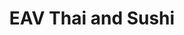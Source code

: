 ---
layout: place
title: "EAV Thai and Sushi"
permalink: /georgia/atlanta/eav-thai-and-sushi.html
stateAbbr: GA
stateName: Georgia
cityName: Atlanta
place_id: ChIJ0dFAn1sB9YgRep7HiJOdbA8
photos:
  - name: >-
      places/ChIJ0dFAn1sB9YgRep7HiJOdbA8/photos/AeeoHcLEXAmFfFEC0jh-QD9jV7U6i8M-wvKyuaLaclXVnvIhZoT7MlCq-magt6YWky2wIUXyY5Xiqwo8tiNuIJEcuMZAS4N_06_oz1sQG1BK9RS-On1YeExhJuEy-_lnL1zzkY6ZvYxb1XGFLuvAe-a9B0ZMpYaHdrKBKfmjn4KSOUK18-diwHbo9JhBHoWGcWfyezpWj9OTVclwI8rrhvcM-w2ZEZCCkbEoNfwP8yqhn9dffCV-CGeoHSWq_1iDHo_gr0ZwNKPdNOPB_A8dkq44sEXMFF2j9yzP7jEaHbkof_Pfiv5h1zs4DP7DDpJS0OiKsG5YMJEVNJeWuBfj3JJLOcGzOQD7iDXtCWXuLrb0CcMSDBJlpHVo0mRmwv76xr1PHG8gosgbhJwDip3TIjvFt4FnTv-6GnCsITw3gfjQVlj0Jd7Z
    widthPx: 4032
    heightPx: 2268
    authorAttributions:
      - displayName: Ramon Lorenzo (Keyser Sose)
        uri: https://maps.google.com/maps/contrib/116593820071592729068
        photoUri: >-
          https://lh3.googleusercontent.com/a-/ALV-UjVVdgq2irAh32ZNirhyle2d-PqD5p-8UURIwsv7DpWJn8TQcQEx=s100-p-k-no-mo
    flagContentUri: >-
      https://www.google.com/local/imagery/report/?cb_client=maps_api_places.places_api&image_key=!1e10!2sCIHM0ogKEICAgIDWwdDU2AE&hl=en-US
    googleMapsUri: >-
      https://www.google.com/maps/place//data=!3m4!1e2!3m2!1sCIHM0ogKEICAgIDWwdDU2AE!2e10!4m2!3m1!1s0x88f5015b9f40d1d1:0xf6c9d9388c79e7a
  - name: >-
      places/ChIJ0dFAn1sB9YgRep7HiJOdbA8/photos/AeeoHcLciVvfq9FaFXNPj677x6z11kVtp98EGpY5zGB5LGGIQ8lgc2MRbs7Dn_DsoNVDhvkj4diXF5W3sZkBr2EzQjIu93Z7tBPpj58WcQhsG_3ggZi4sU40lpKhDxBSlElkU5CRUT-eAmJBtfYKcSJLCjF7T58w2CLKez7AqdSspP9cb2WwRPzHVCE4G25kG2DdWaX1TO-U8qZv_mZWI4gt9v4zZwQawkGTtxN810rfWjsWMPuVgcxYnTxThch1MKMWr79x6rrY-h5W2aRnBROixk-TslGDo184CdaJ8rxrrXYwJv8eL81_GGKh4zK_5OyBnlEcXDSAVRPDU-s68-cmvGFw3PUU7EONguTaCVCrccDcSqG6Rm2bicLxLEdL5KQvUh91EKVDvmaeMe1ioPu-x-k7UwOJKCdOiMfXZLL58nO-hA
    widthPx: 4032
    heightPx: 1960
    authorAttributions:
      - displayName: Tameka G.
        uri: https://maps.google.com/maps/contrib/102820262711126846165
        photoUri: >-
          https://lh3.googleusercontent.com/a-/ALV-UjV9s5MH2GFi5IIm4nyIStNP-H9OV1xAvivhFPBMxGBHoCJBEejN=s100-p-k-no-mo
    flagContentUri: >-
      https://www.google.com/local/imagery/report/?cb_client=maps_api_places.places_api&image_key=!1e10!2sCIHM0ogKEICAgICUlrX8WA&hl=en-US
    googleMapsUri: >-
      https://www.google.com/maps/place//data=!3m4!1e2!3m2!1sCIHM0ogKEICAgICUlrX8WA!2e10!4m2!3m1!1s0x88f5015b9f40d1d1:0xf6c9d9388c79e7a
  - name: >-
      places/ChIJ0dFAn1sB9YgRep7HiJOdbA8/photos/AeeoHcIQKMUfJnzQVbLxR_Z-bk4srLtPOlheEkOsoihzpWTY1P38T3CrfPhecv7lh2U5gOk6ODNOJ37i9m45W1SB4h_usEc4A233qud4800qG_HR7CsaSA3uO4zK02GsYXQChtw--XqHVDM0_xWOm42Hfvia_YiPyPiA7M65fdB_Cnd8Oq7NmfjPTDWdmGicqZY8Ej4z4oLc81DsMkQKTgDXnpRv_L78sxbwJKKZdjXPdfJvYtkdZydKgCbTcCy6j_kaqk9YpDegQBk4idnLXc1pci56_xXnegSWpaGvAqEAAiNi_g
    widthPx: 1200
    heightPx: 802
    authorAttributions:
      - displayName: EAV Thai and Sushi
        uri: https://maps.google.com/maps/contrib/103499950861533448793
        photoUri: >-
          https://lh3.googleusercontent.com/a-/ALV-UjXPIlQmRSXbC4JDRlriLkd3vSsbCH_AJq-Pr_9o-LedmjQia5wV=s100-p-k-no-mo
    flagContentUri: >-
      https://www.google.com/local/imagery/report/?cb_client=maps_api_places.places_api&image_key=!1e10!2sAF1QipPaqkH5NFqSMOuAWcpQM5YzDkPZSq2oB-Miqh8U&hl=en-US
    googleMapsUri: >-
      https://www.google.com/maps/place//data=!3m4!1e2!3m2!1sAF1QipPaqkH5NFqSMOuAWcpQM5YzDkPZSq2oB-Miqh8U!2e10!4m2!3m1!1s0x88f5015b9f40d1d1:0xf6c9d9388c79e7a
  - name: >-
      places/ChIJ0dFAn1sB9YgRep7HiJOdbA8/photos/AeeoHcJ0BSKsATUFwebq6ZX7VgU7N-LABPjw8UVxl0VA4Fel-qP-1SWhRttHgxx4mE6ddecKv7Pu2F7NF-bbAr5ClbYv5FhgznNvFZvkGsxfOzEDIrNA5-RHGO57XbJtG-W4dKTJB-dFfNAGQeDLjc8hjRTMs0gxJ1IbIkONkR5MMYtZ07-ta0ABaAWiWvIT52MgFtDl3C1KZPzBiv7vvN66DceeCWwolXqZwLRmUV-W755N6DOxx7cJSA_iO8lYU_5MuPVX2j-4iJEF5G57Ywe4dBX9wx6SMP4rIGVT1ONbgOETFXQTWbrLG6T7TGeQNCiCW5OPoXdiU15bf6MT3asiHvXDgn39Ergve4VJrZxmGcKAHcWu0UXTopbM4_WVXPM2a1_cbHPCaepI5UT5Ql_WK6wMTUH3CPbuSwBLOiC2ioRMduw
    widthPx: 3024
    heightPx: 4032
    authorAttributions:
      - displayName: Sophia Arnold
        uri: https://maps.google.com/maps/contrib/111027042140198160920
        photoUri: >-
          https://lh3.googleusercontent.com/a-/ALV-UjXHkW17ysNxlJHK4Y52JIQ9z7gympbjkjq4E0u0YgexICVMc60E=s100-p-k-no-mo
    flagContentUri: >-
      https://www.google.com/local/imagery/report/?cb_client=maps_api_places.places_api&image_key=!1e10!2sCIHM0ogKEICAgMDgw67l0gE&hl=en-US
    googleMapsUri: >-
      https://www.google.com/maps/place//data=!3m4!1e2!3m2!1sCIHM0ogKEICAgMDgw67l0gE!2e10!4m2!3m1!1s0x88f5015b9f40d1d1:0xf6c9d9388c79e7a
  - name: >-
      places/ChIJ0dFAn1sB9YgRep7HiJOdbA8/photos/AeeoHcKMf7aNy9oZQhrMwkxv4R3k556zRH1zWKWhwefP0Y73w7sH2fXg_sADFtw0EoQwCxrwpvvSbwD9VigbHmYDTgRW3lZlLETtdImYPHUuKT-NLVx6RMjeFWtF9RyB049kCwsAzYnn8keqFdV5e0oS3NiAVluwjy_pA-iuw4qV-q4Zu84AWhyw8g2Nn5EoSNkeuJDf4E_RsJWK7Ud5nTZJtl-SeO_vHFht2Zre3-fYMFSWtz76z-asjEsoNBpm_89WtUlFnDmSUo1Q2eZa1HBAyKJVd6UuT94WnMzJXW6vEVUJaF2Lnvx3D4UFkDn8pQ3JKqBc3uHPMdvSTVvpxBMW5gpS_TJthHIHOvPS40Gm2Gr3kNATnCfvlvyEyf7R3twOQBIbdNv_rAPIfoC-5brMri14MKm0K7iU1gTrV5DDfE0
    widthPx: 3600
    heightPx: 4800
    authorAttributions:
      - displayName: DiamondKesawn Cooper
        uri: https://maps.google.com/maps/contrib/114398083247586797739
        photoUri: >-
          https://lh3.googleusercontent.com/a-/ALV-UjULtKK2XhW0cfrkh_ecFuwksuC-wKgvfdeQZa8llWojqdXs7361=s100-p-k-no-mo
    flagContentUri: >-
      https://www.google.com/local/imagery/report/?cb_client=maps_api_places.places_api&image_key=!1e10!2sCIHM0ogKEICAgID3-onfSQ&hl=en-US
    googleMapsUri: >-
      https://www.google.com/maps/place//data=!3m4!1e2!3m2!1sCIHM0ogKEICAgID3-onfSQ!2e10!4m2!3m1!1s0x88f5015b9f40d1d1:0xf6c9d9388c79e7a
  - name: >-
      places/ChIJ0dFAn1sB9YgRep7HiJOdbA8/photos/AeeoHcLfAe7eYCSwSCrOnohYkiezPTEHFVOyUZrrb4NoNjbeElilCe1BLt1W4u1pehcSNT9OFQWwjm8k2ul1qLfCbbgbgPHoQXZYNr1dKpV-OJ4dzIJZzH4YkpEjCcf0gN1nl0MEn6tSGw4Z6OK6SvCFCNMljzCgwLvfULHYBQebDprZJ7hUJSPPIJ35wSIkuhg1ZELsZlzGYAtEv_TECiIPTI7NFrh1sV_22vaFBjfm5LVlWL7Cu8-2AJRKiVOYDrRv5fKyAXR8gswQatmGXuvR1DmUp62Fl-szJT1a3tLpciP4zYrOuEuhIMQ-NAF2yL7MZrk2mdMWMWzAALwSUOAEJuUzcjk463ifwoy4rH-6eKabJHP7QIWSJZAuoLeX9TPJnL68ABCZgshFFtvWwKifxWHKOWuAuFLIJxFI9KI8HTw4Do-t
    widthPx: 3000
    heightPx: 4000
    authorAttributions:
      - displayName: Bmore Bunch
        uri: https://maps.google.com/maps/contrib/113893878159148591163
        photoUri: >-
          https://lh3.googleusercontent.com/a-/ALV-UjXrzy230pE0AHPorhaaY7q1uToolPJpk4PLDEAQIdVWopgNWsYy=s100-p-k-no-mo
    flagContentUri: >-
      https://www.google.com/local/imagery/report/?cb_client=maps_api_places.places_api&image_key=!1e10!2sCIHM0ogKEICAgIDT_cLlygE&hl=en-US
    googleMapsUri: >-
      https://www.google.com/maps/place//data=!3m4!1e2!3m2!1sCIHM0ogKEICAgIDT_cLlygE!2e10!4m2!3m1!1s0x88f5015b9f40d1d1:0xf6c9d9388c79e7a
  - name: >-
      places/ChIJ0dFAn1sB9YgRep7HiJOdbA8/photos/AeeoHcLpWpkG-0x-WIyVSglp5YsNRtgSgs049zPMZvHZMtuX2kLsS2r8qGTmRjKFwy5OBp_C8EnfLAiY2VHv2Gkvw6qASKMynWdLjfzgvYBCt1CS3FoMUIFeEUKBZ1SihskpjiXdtS9VB5BwHPR0EUITj0D5qAyJoIBI_G2vFvHFxxPnTZC8HCiLQkgIelmf--o_C3js_3pmonkXjxTaRWbBvz6NC3ATyRAZ28j0AT0q6z9VmYZeXMmFyP94LEndgXaxEPkOgLkV_oQSPS24ZeGWcW4R32CyIgkDAGba9ModdZAoWKeZPAD5RBix0jo_yknWoYf6H-b-Q-MpVhWhW8C2pfbXPy1yU0UEhh6oA-gBIQ1o_8KWTnqivGUMkawYCEbH1doWRd_DkAbZFyKFagdZsWz1jj3OxRR1mtFzkuxl03qqcvK1
    widthPx: 4032
    heightPx: 3024
    authorAttributions:
      - displayName: Emily & David Cutler
        uri: https://maps.google.com/maps/contrib/100137613797850175949
        photoUri: >-
          https://lh3.googleusercontent.com/a/ACg8ocJx6WJd0iLy5xkhxlCC1PmJ7eVnFoEgNCnDilomp-X8AaDnzQ=s100-p-k-no-mo
    flagContentUri: >-
      https://www.google.com/local/imagery/report/?cb_client=maps_api_places.places_api&image_key=!1e10!2sCIHM0ogKEICAgICE2Jf-5QE&hl=en-US
    googleMapsUri: >-
      https://www.google.com/maps/place//data=!3m4!1e2!3m2!1sCIHM0ogKEICAgICE2Jf-5QE!2e10!4m2!3m1!1s0x88f5015b9f40d1d1:0xf6c9d9388c79e7a
  - name: >-
      places/ChIJ0dFAn1sB9YgRep7HiJOdbA8/photos/AeeoHcIUTQEf2aANjeCDlx1542nZJkE7BbAfIJSpZG4wIKrhK2bl6rN5LOctq30SoSgLJFLCalvreu_BQCL_Z3Iw46IEd73KSWe1btp4OnGFL0gP_vj0DNqv9f3SaSbjwFHt3aUZyWSTbDZsP0YvzfO68o9jzQkZAC0Wvihj1iiAu4aFAagTlF9cr81QezbTjcrVhWU8MGBWCAgv8GT6Wf_jjlmAqQ-PEwIyPZ39jMwrrGAHnQEut2OqvrHLBBsI107-miJCC9JC6u8gXrdAG5feOJF6kiJwluHH7mNacH_SolcFgzDvmg0cwY_owoI0_rb83Hoy_3qfMx34TGY4DKm9CBpa2rBSZXXSA3wdcKN0gvWMH7DmooR2Ld9REUwyLleGOY7nWU6K7faH-QIW3T4yRRqz4fdfxROuDwtdh0bFWT5E2FLj
    widthPx: 3024
    heightPx: 4032
    authorAttributions:
      - displayName: Kae in da Ayye!
        uri: https://maps.google.com/maps/contrib/116544065874098827455
        photoUri: >-
          https://lh3.googleusercontent.com/a-/ALV-UjW4WwoTS02eMVD0e14g3PyupuB5jvyZherW1Wpl2w8XHWB7rcMbwg=s100-p-k-no-mo
    flagContentUri: >-
      https://www.google.com/local/imagery/report/?cb_client=maps_api_places.places_api&image_key=!1e10!2sCIHM0ogKEICAgICLy8zSpAE&hl=en-US
    googleMapsUri: >-
      https://www.google.com/maps/place//data=!3m4!1e2!3m2!1sCIHM0ogKEICAgICLy8zSpAE!2e10!4m2!3m1!1s0x88f5015b9f40d1d1:0xf6c9d9388c79e7a
  - name: >-
      places/ChIJ0dFAn1sB9YgRep7HiJOdbA8/photos/AeeoHcLo69mN9UsU9q1qFRVCiPwg4-njFaUKKsPY-dJKshE3UH_2aL-Vq3UxKlRqE4BQ5oqsTqcJ8ht5vejw__cjJEHLRwQWRLIWSMAGzBuPG_njxmuVeE_JYVEq0nVLia1qm3G-CPFW6NgAZ9VmCIqvRmmdrQCCpcL-w4Wz_Rb0hdQ2C_KUp-e-NCu_LHPU7KJj01dw0yfZhKp6_YNp-bluWlKj_NsgR-ajatT-LHUpVMcWgtJkXlqt52DnzpEMRIusmIwjcGTaew6vetbJFwCm6oivEbnMSn3SUz4CtC7UWdAA7zjnusD9qvMbREStf-iaLoWtoooYO3PU2GR2aKF0sUvgyYvQfHDtnIIlsnc573AFTaLDO5GbNegZFG4Fs7FK8l8mThPILLFJl09SLuV6zUn45uhpuaiRiq22bXU4gtu5sA
    widthPx: 4032
    heightPx: 3024
    authorAttributions:
      - displayName: Sophia Arnold
        uri: https://maps.google.com/maps/contrib/111027042140198160920
        photoUri: >-
          https://lh3.googleusercontent.com/a-/ALV-UjXHkW17ysNxlJHK4Y52JIQ9z7gympbjkjq4E0u0YgexICVMc60E=s100-p-k-no-mo
    flagContentUri: >-
      https://www.google.com/local/imagery/report/?cb_client=maps_api_places.places_api&image_key=!1e10!2sCIHM0ogKEICAgMDgw67lMg&hl=en-US
    googleMapsUri: >-
      https://www.google.com/maps/place//data=!3m4!1e2!3m2!1sCIHM0ogKEICAgMDgw67lMg!2e10!4m2!3m1!1s0x88f5015b9f40d1d1:0xf6c9d9388c79e7a
  - name: >-
      places/ChIJ0dFAn1sB9YgRep7HiJOdbA8/photos/AeeoHcJt93f2gu6Ta6cwRxzffWHluZKO0wIqVckhFcpZ09uoHChuW_NRsoK3MKlfh8EX2zPLhFXkE6xNqJKNx854h8zy_Wj3KVEu9s-x_hwV1_D51PcUykA_drJbodqh3RuljqsG27HmTCCTwLITthjZTDcP2Ml2-tZz1yo4m0t39lsdxhgsCJEwN_ZdYrJ1fckL2E-cbwwju32cq4-lvwoS7M7YS0-Qfwk3NN9HxVFtJMFLJ3nG5PqIBxLxACwik3XVnl8fU0l8PLeO-iccjif9iN6nxdqkbepgflXF7r9TsBWEZOE_xMuYKmq1EjQ4iVNRPJnmLt1F73Qs5Gtrvzzj2YhCo-aIQ3xtoT5K8NF4An3ti5PQOog_gqgw1RGfBg7W8lOEEKuKICp99uQhhwyEN3P3bsXkWfijtV_GSxhym6VbsQ
    widthPx: 3472
    heightPx: 4624
    authorAttributions:
      - displayName: Grey Colson
        uri: https://maps.google.com/maps/contrib/103827402965985391380
        photoUri: >-
          https://lh3.googleusercontent.com/a-/ALV-UjWjXzJ7XfZ3G-mmqyv8coGQNVwy8iLyxVtCx7fhtmbe2otyXwZf=s100-p-k-no-mo
    flagContentUri: >-
      https://www.google.com/local/imagery/report/?cb_client=maps_api_places.places_api&image_key=!1e10!2sCIHM0ogKEICAgIDnrvOGHg&hl=en-US
    googleMapsUri: >-
      https://www.google.com/maps/place//data=!3m4!1e2!3m2!1sCIHM0ogKEICAgIDnrvOGHg!2e10!4m2!3m1!1s0x88f5015b9f40d1d1:0xf6c9d9388c79e7a
address: 467 Flat Shoals Ave SE, Atlanta, GA 30316, USA
street: 467 Flat Shoals Ave SE
city: Atlanta
state: GA
zip: '30316'
country: USA
neighborhood: East Atlanta
latitude: '33.741116'
longitude: '-84.346921'
accessibility_options:
  wheelchairAccessibleParking: true
  wheelchairAccessibleEntrance: true
  wheelchairAccessibleRestroom: true
  wheelchairAccessibleSeating: true
business_status: OPERATIONAL
name: EAV Thai and Sushi
google_maps_links:
  directionsUri: >-
    https://www.google.com/maps/dir//''/data=!4m7!4m6!1m1!4e2!1m2!1m1!1s0x88f5015b9f40d1d1:0xf6c9d9388c79e7a!3e0
  placeUri: https://maps.google.com/?cid=1111436465034206842
  writeAReviewUri: >-
    https://www.google.com/maps/place//data=!4m3!3m2!1s0x88f5015b9f40d1d1:0xf6c9d9388c79e7a!12e1
  reviewsUri: >-
    https://www.google.com/maps/place//data=!4m4!3m3!1s0x88f5015b9f40d1d1:0xf6c9d9388c79e7a!9m1!1b1
  photosUri: >-
    https://www.google.com/maps/place//data=!4m3!3m2!1s0x88f5015b9f40d1d1:0xf6c9d9388c79e7a!10e5
primary_type: Asian Restaurant
opening_hours:
  regular: null
  current: null
secondary_opening_hours:
  regular:
    weekdayDescriptions: null
    type: null
  current:
    weekdayDescriptions: null
    type: null
phone: (404) 522-5992
price_level: PRICE_LEVEL_MODERATE
price_range: $20 &ndash; $30
rating: '4.3'
rating_count: 1239
website: http://www.eavthaisushi.com/
description: >-
  Retro establishment with brick decor & splashy artwork whips up traditional
  Thai & sushi dishes.
reviews:
  - name: >-
      places/ChIJ0dFAn1sB9YgRep7HiJOdbA8/reviews/ChZDSUhNMG9nS0VJQ0FnTURndzY3bEVnEAE
    relativePublishTimeDescription: a month ago
    rating: 5
    text:
      text: >-
        I can truly appreciate why this place garners such glowing reviews. I
        savored an array of delightful drinks, and after just one colossal
        20-ounce frozen margarita, I felt as if I had enjoyed the effects of
        five! It was an incredible value for such a tasty treat. Every dish was
        remarkable, from the perfectly crispy shrimp egg rolls to the
        tantalizing sushi rolls, and the Bangkok fried rice was an absolute
        standout. I wholeheartedly recommend this gem of a restaurant.


        The ambience was warm and inviting, with soft lighting and a vibrant
        atmosphere that made the experience even more enjoyable. The staff was
        attentive and friendly, creating a welcoming environment that set the
        tone for a fabulous evening. Whether you're looking for a romantic date
        night, a lively ladies' night out, or even a solo adventure at the bar,
        this place fits the bill perfectly. It has such a cool vibe that I can’t
        wait to return next week for more unforgettable moments!
      languageCode: en
    originalText:
      text: >-
        I can truly appreciate why this place garners such glowing reviews. I
        savored an array of delightful drinks, and after just one colossal
        20-ounce frozen margarita, I felt as if I had enjoyed the effects of
        five! It was an incredible value for such a tasty treat. Every dish was
        remarkable, from the perfectly crispy shrimp egg rolls to the
        tantalizing sushi rolls, and the Bangkok fried rice was an absolute
        standout. I wholeheartedly recommend this gem of a restaurant.


        The ambience was warm and inviting, with soft lighting and a vibrant
        atmosphere that made the experience even more enjoyable. The staff was
        attentive and friendly, creating a welcoming environment that set the
        tone for a fabulous evening. Whether you're looking for a romantic date
        night, a lively ladies' night out, or even a solo adventure at the bar,
        this place fits the bill perfectly. It has such a cool vibe that I can’t
        wait to return next week for more unforgettable moments!
      languageCode: en
    authorAttribution:
      displayName: Sophia Arnold
      uri: https://www.google.com/maps/contrib/111027042140198160920/reviews
      photoUri: >-
        https://lh3.googleusercontent.com/a-/ALV-UjXHkW17ysNxlJHK4Y52JIQ9z7gympbjkjq4E0u0YgexICVMc60E=s128-c0x00000000-cc-rp-mo-ba5
    publishTime: '2025-02-27T01:14:18.331123Z'
    flagContentUri: >-
      https://www.google.com/local/review/rap/report?postId=ChZDSUhNMG9nS0VJQ0FnTURndzY3bEVnEAE&d=17924085&t=1
    googleMapsUri: >-
      https://www.google.com/maps/reviews/data=!4m6!14m5!1m4!2m3!1sChZDSUhNMG9nS0VJQ0FnTURndzY3bEVnEAE!2m1!1s0x88f5015b9f40d1d1:0xf6c9d9388c79e7a
  - name: >-
      places/ChIJ0dFAn1sB9YgRep7HiJOdbA8/reviews/ChZDSUhNMG9nS0VJQ0FnSUQzLW9uZlVREAE
    relativePublishTimeDescription: 5 months ago
    rating: 5
    text:
      text: >-
        Let’s talk about EAV That & Sushi real quick. I’ve never really been a
        Thai food eater. I’ll eat it if that’s what the majority wants but I’ve
        never been the one to have to have it. Baby listen, EAV That & Sushi has
        me in a choke hold as the food is AMAZNG!!!!


        We were in the area as Shaunie said it is one of her favorite places to
        go, as such, we went. Walking in, the ambiance is really low key and has
        a great feel to it. It’s perfect for friends, dates, or even alone.
        After we walked in we were able to be seated immediately. Continuing to
        take in the ambiance, the feel was so chill. There was a game on each
        television and the music was playing in the background. Yep, I’m here
        for all of this.


        Upon taking our seats, I ordered a sweet tea and began to scroll the
        menu.


        Taking a moment to take in the menu as there are an abundance of
        options, I decided on the Spring Rolls as an Appetizer and Pad Thai as
        my Main Course. Clearly I played it safe. 😂😂😂


        From seating us to taking out drink and food orders, our waiter was
        super nice. He was professional, very educated on the menu offerings and
        kept a smile the entire time. Not to mention, we weren’t his only table
        yet he was on top of his game and provided top tier service.


        Once my food came I was immediately drawn into the aroma. The Thai
        Spices mixed with the Sweet smells of the sauce made me extra happy
        inside. LoL.


        The Spring Rolls were good. They were crunchy loo

        Upon first bite I almost melted. Whew! I have NEVER in all my years had
        a Pad Thai this amazing. I’m talking about perfectly cooked noodles.
        Optimum noodle to meat to sauce ratio. And best of all, the peanuts were
        coated in the sauce and not only acted as the extra layer of texture,
        but their flavor profile was enhanced which allowed the dish to have a
        multi-flavor blend of sweet, salty, and nutty. Omggggggg. I want
        moreeeeeeeeee.


        The dish arrived hot and was very fresh. This wasn’t no quick boil or
        reheated dish, no. This was freshly made when I ordered it and whoever
        the chef was is amazing at their job.


        Dear Chef, your ability to cook Pad Thai is beyond normal. Your
        supernatural flavor elevated dish was exciting, mouth pleasing, and has
        made me eager to return to EAV That & Sushi.


        If you’re in the area and ready to eat, you can not go wrong with EAV
        That & Sushi.
      languageCode: en
    originalText:
      text: >-
        Let’s talk about EAV That & Sushi real quick. I’ve never really been a
        Thai food eater. I’ll eat it if that’s what the majority wants but I’ve
        never been the one to have to have it. Baby listen, EAV That & Sushi has
        me in a choke hold as the food is AMAZNG!!!!


        We were in the area as Shaunie said it is one of her favorite places to
        go, as such, we went. Walking in, the ambiance is really low key and has
        a great feel to it. It’s perfect for friends, dates, or even alone.
        After we walked in we were able to be seated immediately. Continuing to
        take in the ambiance, the feel was so chill. There was a game on each
        television and the music was playing in the background. Yep, I’m here
        for all of this.


        Upon taking our seats, I ordered a sweet tea and began to scroll the
        menu.


        Taking a moment to take in the menu as there are an abundance of
        options, I decided on the Spring Rolls as an Appetizer and Pad Thai as
        my Main Course. Clearly I played it safe. 😂😂😂


        From seating us to taking out drink and food orders, our waiter was
        super nice. He was professional, very educated on the menu offerings and
        kept a smile the entire time. Not to mention, we weren’t his only table
        yet he was on top of his game and provided top tier service.


        Once my food came I was immediately drawn into the aroma. The Thai
        Spices mixed with the Sweet smells of the sauce made me extra happy
        inside. LoL.


        The Spring Rolls were good. They were crunchy loo

        Upon first bite I almost melted. Whew! I have NEVER in all my years had
        a Pad Thai this amazing. I’m talking about perfectly cooked noodles.
        Optimum noodle to meat to sauce ratio. And best of all, the peanuts were
        coated in the sauce and not only acted as the extra layer of texture,
        but their flavor profile was enhanced which allowed the dish to have a
        multi-flavor blend of sweet, salty, and nutty. Omggggggg. I want
        moreeeeeeeeee.


        The dish arrived hot and was very fresh. This wasn’t no quick boil or
        reheated dish, no. This was freshly made when I ordered it and whoever
        the chef was is amazing at their job.


        Dear Chef, your ability to cook Pad Thai is beyond normal. Your
        supernatural flavor elevated dish was exciting, mouth pleasing, and has
        made me eager to return to EAV That & Sushi.


        If you’re in the area and ready to eat, you can not go wrong with EAV
        That & Sushi.
      languageCode: en
    authorAttribution:
      displayName: DiamondKesawn Cooper
      uri: https://www.google.com/maps/contrib/114398083247586797739/reviews
      photoUri: >-
        https://lh3.googleusercontent.com/a-/ALV-UjULtKK2XhW0cfrkh_ecFuwksuC-wKgvfdeQZa8llWojqdXs7361=s128-c0x00000000-cc-rp-mo-ba5
    publishTime: '2024-11-14T12:57:28.883157Z'
    flagContentUri: >-
      https://www.google.com/local/review/rap/report?postId=ChZDSUhNMG9nS0VJQ0FnSUQzLW9uZlVREAE&d=17924085&t=1
    googleMapsUri: >-
      https://www.google.com/maps/reviews/data=!4m6!14m5!1m4!2m3!1sChZDSUhNMG9nS0VJQ0FnSUQzLW9uZlVREAE!2m1!1s0x88f5015b9f40d1d1:0xf6c9d9388c79e7a
  - name: >-
      places/ChIJ0dFAn1sB9YgRep7HiJOdbA8/reviews/ChZDSUhNMG9nS0VJQ0FnTUNJalBfc0NBEAE
    relativePublishTimeDescription: 2 weeks ago
    rating: 5
    text:
      text: >-
        It's been over two years since I've been to EAV T&S -- Has always been
        one of my favorite spots to treat myself, family and friends as the
        atmosphere is always welcoming and it's intimate. Went in today and as
        always, the food and service did not disappoint. Continues to be
        consistent and delicious. Our (my daughter and I) server was Dennis and
        he was incredibly attentive.


        I remain a fan...And now that we are less than 15 mins. away, will be
        coming in more often and will continue to tell any and all about this
        East Atlanta gem...
      languageCode: en
    originalText:
      text: >-
        It's been over two years since I've been to EAV T&S -- Has always been
        one of my favorite spots to treat myself, family and friends as the
        atmosphere is always welcoming and it's intimate. Went in today and as
        always, the food and service did not disappoint. Continues to be
        consistent and delicious. Our (my daughter and I) server was Dennis and
        he was incredibly attentive.


        I remain a fan...And now that we are less than 15 mins. away, will be
        coming in more often and will continue to tell any and all about this
        East Atlanta gem...
      languageCode: en
    authorAttribution:
      displayName: Tia Lewis
      uri: https://www.google.com/maps/contrib/117428317495685908870/reviews
      photoUri: >-
        https://lh3.googleusercontent.com/a/ACg8ocIHZlRhtWbAW4RF9_8ZQ3xnCmffB4Ia0IwJIclRiZ5qFJ_jZQ=s128-c0x00000000-cc-rp-mo
    publishTime: '2025-03-30T22:09:37.768558Z'
    flagContentUri: >-
      https://www.google.com/local/review/rap/report?postId=ChZDSUhNMG9nS0VJQ0FnTUNJalBfc0NBEAE&d=17924085&t=1
    googleMapsUri: >-
      https://www.google.com/maps/reviews/data=!4m6!14m5!1m4!2m3!1sChZDSUhNMG9nS0VJQ0FnTUNJalBfc0NBEAE!2m1!1s0x88f5015b9f40d1d1:0xf6c9d9388c79e7a
  - name: >-
      places/ChIJ0dFAn1sB9YgRep7HiJOdbA8/reviews/ChZDSUhNMG9nS0VJQ0FnSUNIb0p5UGF3EAE
    relativePublishTimeDescription: 7 months ago
    rating: 5
    text:
      text: >-
        The food and drinks are so good. All food is fresh, full of flavor and
        made to order. The bartenders make the best drinks. My favorite server
        is Love. She is so nice and professional. This is my new favorite Thai
        spot. The Thai basil fried rice with shrimp & add salmon is my favorite.
        Coconut soup delicious as well. 10/10 highly recommend
      languageCode: en
    originalText:
      text: >-
        The food and drinks are so good. All food is fresh, full of flavor and
        made to order. The bartenders make the best drinks. My favorite server
        is Love. She is so nice and professional. This is my new favorite Thai
        spot. The Thai basil fried rice with shrimp & add salmon is my favorite.
        Coconut soup delicious as well. 10/10 highly recommend
      languageCode: en
    authorAttribution:
      displayName: T B
      uri: https://www.google.com/maps/contrib/110978787705015586596/reviews
      photoUri: >-
        https://lh3.googleusercontent.com/a/ACg8ocLXxf6c3dD15Q8M6tcaWNLVtv9FBAtgqTw3pBRg7t1-fVKX8g=s128-c0x00000000-cc-rp-mo-ba3
    publishTime: '2024-08-30T19:51:30.137566Z'
    flagContentUri: >-
      https://www.google.com/local/review/rap/report?postId=ChZDSUhNMG9nS0VJQ0FnSUNIb0p5UGF3EAE&d=17924085&t=1
    googleMapsUri: >-
      https://www.google.com/maps/reviews/data=!4m6!14m5!1m4!2m3!1sChZDSUhNMG9nS0VJQ0FnSUNIb0p5UGF3EAE!2m1!1s0x88f5015b9f40d1d1:0xf6c9d9388c79e7a
  - name: >-
      places/ChIJ0dFAn1sB9YgRep7HiJOdbA8/reviews/ChdDSUhNMG9nS0VJQ0FnSURucnZPR3JnRRAB
    relativePublishTimeDescription: 6 months ago
    rating: 3
    text:
      text: >-
        I have eaten here twice, once Thai takeout and once ordering sushi in
        the restaurant. The Thai food was pretty expensive for the amount, but
        it was decent.

        The sushi experience was not pleasant. The interior was dark, a little
        small, and incredibly loud. It was difficult to hear our server and the
        other side of the table. We ordered the sushi and sashimi combo, and
        there were only three types of fish. Salmon, Tuna, and 1 white fish. It
        seemed like they were out of most sushi options. The Tuna was frozen,
        and the salmon on the roll was discolored (the brown in the photo is not
        soy sauce). Really disappointing evening.
      languageCode: en
    originalText:
      text: >-
        I have eaten here twice, once Thai takeout and once ordering sushi in
        the restaurant. The Thai food was pretty expensive for the amount, but
        it was decent.

        The sushi experience was not pleasant. The interior was dark, a little
        small, and incredibly loud. It was difficult to hear our server and the
        other side of the table. We ordered the sushi and sashimi combo, and
        there were only three types of fish. Salmon, Tuna, and 1 white fish. It
        seemed like they were out of most sushi options. The Tuna was frozen,
        and the salmon on the roll was discolored (the brown in the photo is not
        soy sauce). Really disappointing evening.
      languageCode: en
    authorAttribution:
      displayName: Grey Colson
      uri: https://www.google.com/maps/contrib/103827402965985391380/reviews
      photoUri: >-
        https://lh3.googleusercontent.com/a-/ALV-UjWjXzJ7XfZ3G-mmqyv8coGQNVwy8iLyxVtCx7fhtmbe2otyXwZf=s128-c0x00000000-cc-rp-mo-ba3
    publishTime: '2024-10-06T01:22:12.023419Z'
    flagContentUri: >-
      https://www.google.com/local/review/rap/report?postId=ChdDSUhNMG9nS0VJQ0FnSURucnZPR3JnRRAB&d=17924085&t=1
    googleMapsUri: >-
      https://www.google.com/maps/reviews/data=!4m6!14m5!1m4!2m3!1sChdDSUhNMG9nS0VJQ0FnSURucnZPR3JnRRAB!2m1!1s0x88f5015b9f40d1d1:0xf6c9d9388c79e7a
parking_options:
  freeParkingLot: true
  freeStreetParking: true
  valetParking: false
payment_options:
  acceptsCreditCards: true
  acceptsDebitCards: true
  acceptsCashOnly: false
  acceptsNfc: true
allow_dogs: null
curbside_pickup: null
delivery: true
dine_in: true
good_for_children: null
good_for_groups: true
good_for_sports: null
live_music: false
menu_for_children: false
outdoor_seating: false
reservable: true
restroom: true
serves_beer: true
serves_breakfast: false
serves_brunch: false
serves_cocktails: true
serves_coffee: true
serves_dinner: true
serves_dessert: true
serves_lunch: true
serves_vegetarian_food: true
serves_wine: true
takeout: true

---